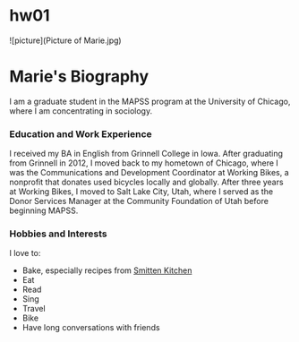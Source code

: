 # hw01

![picture](Picture of Marie.jpg)

# Marie's Biography
I am a graduate student in the MAPSS program at the University of Chicago, where I am concentrating in sociology. 

### Education and Work Experience
I received my BA in English from Grinnell College in Iowa. After graduating from Grinnell in 2012, I moved back to my hometown of Chicago, where I was the Communications and Development Coordinator at Working Bikes, a nonprofit that donates used bicycles locally and globally. After three years at Working Bikes, I moved to Salt Lake City, Utah, where I served as the Donor Services Manager at the Community Foundation of Utah before beginning MAPSS. 

### Hobbies and Interests
I love to:

* Bake, especially recipes from [Smitten Kitchen](https://smittenkitchen.com/)
* Eat
* Read
* Sing
* Travel
* Bike
* Have long conversations with friends 
